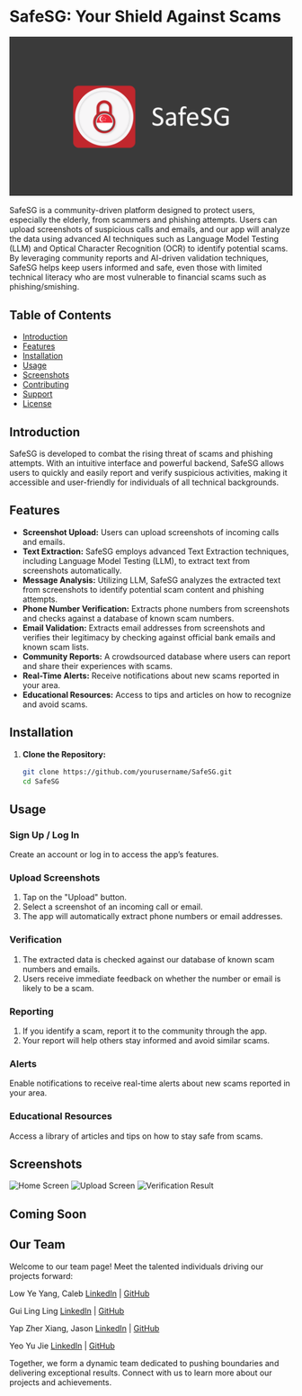 # SafeSG: Your Shield Against Scams

![SafeSG Logo](SafeSG-Logo.png)

SafeSG is a community-driven platform designed to protect users, especially the elderly, from scammers and phishing attempts. Users can upload screenshots of suspicious calls and emails, and our app will analyze the data using advanced AI techniques such as Language Model Testing (LLM) and Optical Character Recognition (OCR) to identify potential scams. By leveraging community reports and AI-driven validation techniques, SafeSG helps keep users informed and safe, even those with limited technical literacy who are most vulnerable to financial scams such as phishing/smishing.

## Table of Contents

- [Introduction](#introduction)
- [Features](#features)
- [Installation](#installation)
- [Usage](#usage)
- [Screenshots](#screenshots)
- [Contributing](#contributing)
- [Support](#support)
- [License](#license)

## Introduction

SafeSG is developed to combat the rising threat of scams and phishing attempts. With an intuitive interface and powerful backend, SafeSG allows users to quickly and easily report and verify suspicious activities, making it accessible and user-friendly for individuals of all technical backgrounds.

## Features

- **Screenshot Upload:** Users can upload screenshots of incoming calls and emails.
- **Text Extraction:** SafeSG employs advanced Text Extraction techniques, including Language Model Testing (LLM), to extract text from screenshots automatically.
- **Message Analysis:** Utilizing LLM, SafeSG analyzes the extracted text from screenshots to identify potential scam content and phishing attempts.
- **Phone Number Verification:** Extracts phone numbers from screenshots and checks against a database of known scam numbers.
- **Email Validation:** Extracts email addresses from screenshots and verifies their legitimacy by checking against official bank emails and known scam lists.
- **Community Reports:** A crowdsourced database where users can report and share their experiences with scams.
- **Real-Time Alerts:** Receive notifications about new scams reported in your area.
- **Educational Resources:** Access to tips and articles on how to recognize and avoid scams.

## Installation

1. **Clone the Repository:**

   ```sh
   git clone https://github.com/yourusername/SafeSG.git
   cd SafeSG
   ```

## Usage

### Sign Up / Log In

Create an account or log in to access the app’s features.

### Upload Screenshots

1. Tap on the "Upload" button.
2. Select a screenshot of an incoming call or email.
3. The app will automatically extract phone numbers or email addresses.

### Verification

1. The extracted data is checked against our database of known scam numbers and emails.
2. Users receive immediate feedback on whether the number or email is likely to be a scam.

### Reporting

1. If you identify a scam, report it to the community through the app.
2. Your report will help others stay informed and avoid similar scams.

### Alerts

Enable notifications to receive real-time alerts about new scams reported in your area.

### Educational Resources

Access a library of articles and tips on how to stay safe from scams.

## Screenshots

![Home Screen](path/to/home_screen.png)
![Upload Screen](path/to/upload_screen.png)
![Verification Result](path/to/verification_result.png)

## Coming Soon

## Our Team

Welcome to our team page! Meet the talented individuals driving our projects forward:

Low Ye Yang, Caleb [LinkedIn](https://www.linkedin.com/in/caaleb/) | [GitHub](https://github.com/ca-leb)

Gui Ling Ling [LinkedIn](https://www.linkedin.com/in/linglingg/) | [GitHub](https://github.com/ling-ui)

Yap Zher Xiang, Jason [LinkedIn](https://www.linkedin.com/in/ja-sony/) | [GitHub](https://github.com/JasonYapzx/)

Yeo Yu Jie [LinkedIn](https://www.linkedin.com/in/yeoyujie/) | [GitHub](https://github.com/yeoyujie)

Together, we form a dynamic team dedicated to pushing boundaries and delivering exceptional results. Connect with us to learn more about our projects and achievements.
